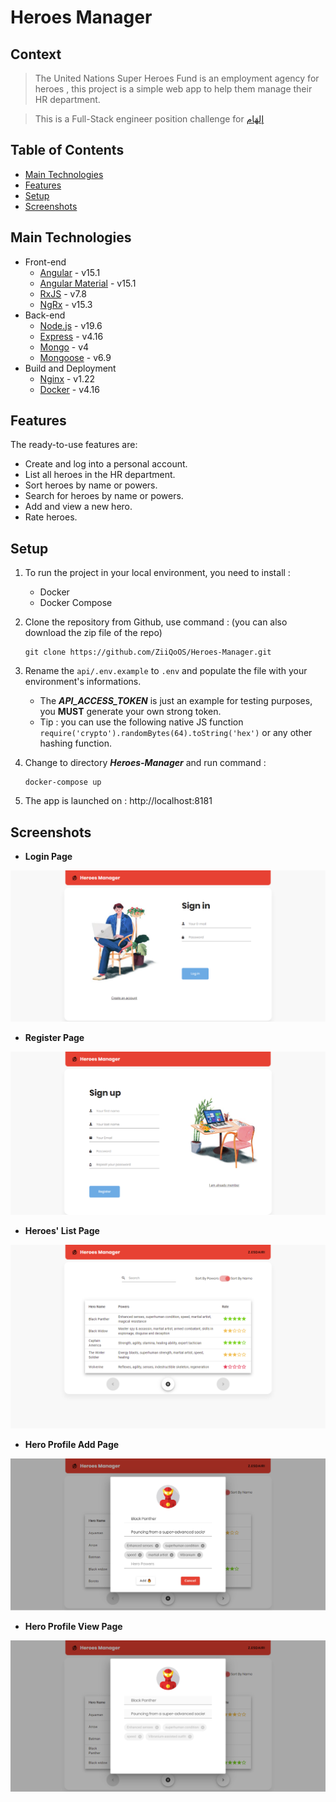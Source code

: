 # Heroes Manager
## Context

> The United Nations Super Heroes Fund is an employment agency for heroes , this project is a simple web app to help them manage their HR department.

> This is a Full-Stack engineer position challenge for [إلهَام](https://elham.sa/)

## Table of Contents
* [Main Technologies](#main-technologies)
* [Features](#features)
* [Setup](#setup)
* [Screenshots](#screenshots)


## Main Technologies
- Front-end
  - [Angular](https://angular.io) - v15.1
  - [Angular Material](https://material.angular.io) - v15.1
  - [RxJS](https://rxjs.dev) - v7.8
  - [NgRx](https://ngrx.io) - v15.3
- Back-end
  - [Node.js](https://nodejs.org) - v19.6
  - [Express](https://expressjs.com) - v4.16
  - [Mongo](https://www.mongodb.com) - v4
  - [Mongoose](https://mongoosejs.com) - v6.9
- Build and Deployment
  - [Nginx](https://www.nginx.com/) - v1.22
  - [Docker](https://www.docker.com/) - v4.16

## Features
The ready-to-use features are:
- Create and log into a personal account.
- List all heroes in the HR department.
- Sort heroes by name or powers.
- Search for heroes by name or powers.
- Add and view a new hero.
- Rate heroes.

## Setup
1. To run the project in your local environment, you need to install :
    - Docker 
    - Docker Compose
2. Clone the repository from Github, use command : (you can also download the zip file of the repo)

       git clone https://github.com/ZiiQoOS/Heroes-Manager.git

3. Rename the `api/.env.example` to `.env` and populate the file with your environment's informations. 
    - The ***API_ACCESS_TOKEN*** is just an example for testing purposes, you **MUST** generate your own strong token.
    - Tip : you can use the following native JS function `require('crypto').randomBytes(64).toString('hex')` or any other hashing function.
4. Change to directory ***Heroes-Manager*** and run command : 

       docker-compose up

5. The app is launched on : http://localhost:8181
## Screenshots
- **Login Page**

![Example screenshot](./screenshots/User%20Login.png)
- **Register Page**

![Example screenshot](./screenshots/User%20Register.png)
- **Heroes' List Page**

![Example screenshot](./screenshots/Hero%20List.png)

- **Hero Profile Add Page**  

![Example screenshot](./screenshots/Hero%20Add.png)

- **Hero Profile View Page**

![Example screenshot](./screenshots/Hero%20View.png)